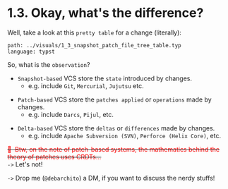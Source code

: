 # 1.3. Okay, what's the difference?

<!-- pause -->
<!-- new_line -->

Well, take a look at this `pretty table` for a change (literally):

<!-- new_line -->

```file +render
path: ../visuals/1_3_snapshot_patch_file_tree_table.typ
language: typst
```

<!-- pause -->
<!-- new_line -->

So, what is the `observation`?

<!-- new_line -->
<!-- incremental_lists: true -->

- `Snapshot-based` VCS store the `state` introduced by changes.
  - e.g. include `Git`, `Mercurial`, `Jujutsu` etc.

<!-- new_line -->

- `Patch-based` VCS store the `patches applied` or `operations` made by changes.
  - e.g. include `Darcs`, `Pijul`, etc.

<!-- new_line -->

- `Delta-based` VCS store the `deltas` or `differences` made by changes.
  - e.g. include `Apache Subversion (SVN)`, `Perforce (Helix Core)`, etc.

<!-- incremental_lists: false -->
<!-- new_lines: 2 -->

~~<span style="color:red;"> &nbsp;Btw, on the note of patch-based systems, the
mathematics behind the theory of patches uses CRDTs...</span>~~\
`->` Let's not!

<!-- pause -->
<!-- new_line -->

`->` Drop me (`@debarchito`) a DM, if you want to discuss the nerdy stuffs!
